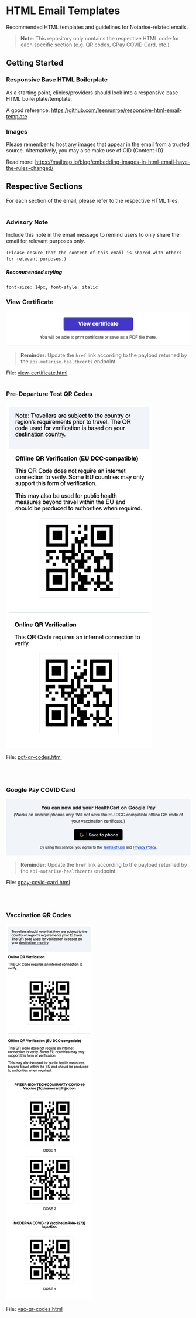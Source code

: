 # HTML Email Templates

Recommended HTML templates and guidelines for Notarise-related emails.

> **Note**: This repository only contains the respective HTML code for each specific section (e.g. QR codes, GPay COVID Card, etc.).

## Getting Started

### Responsive Base HTML Boilerplate

As a starting point, clinics/providers should look into a responsive base HTML boilerplate/template.

A good reference: <https://github.com/leemunroe/responsive-html-email-template>

### Images

Please remember to host any images that appear in the email from a trusted source. Alternatively, you may also make use of CID (Content-ID).

Read more: <https://mailtrap.io/blog/embedding-images-in-html-email-have-the-rules-changed/>

## Respective Sections

For each section of the email, please refer to the respective HTML files:
<br/><br/>

### Advisory Note
Include this note in the email message to remind users to only share the email for relevant purposes only. 

`(Please ensure that the content of this email is shared with others for relevant purposes.)`
##### Recommended styling 
`font-size: 14px, font-style: italic`

### View Certificate

![View Certificate](/screenshots/view-certificate.png)

> **Reminder**: Update the `href` link according to the payload returned by the `api-notarise-healthcerts` endpoint.

File: [view-certificate.html](view-certificate.html)
<br/><br/>

### Pre-Departure Test QR Codes

 ![PDT QR Codes (Mobile)](/screenshots/pdt-qr-codes-mobile.png) 


File: [pdt-qr-codes.html](pdt-qr-codes.html)

<br/><br/>

### Google Pay COVID Card

![Google Pay COVID Card](/screenshots/gpay-covid-card.png)

> **Reminder**: Update the `href` link according to the payload returned by the `api-notarise-healthcerts` endpoint.

File: [gpay-covid-card.html](gpay-covid-card.html)

<br/><br/>

### Vaccination QR Codes

![VAC QR Codes (Mobile)](/screenshots/vac-qr-codes-mobile.png) 


File: [vac-qr-codes.html](vac-qr-codes.html)
